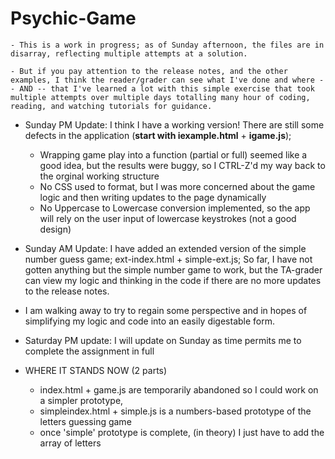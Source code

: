 # Psychic-Game

    - This is a work in progress; as of Sunday afternoon, the files are in disarray, reflecting multiple attempts at a solution. 

    - But if you pay attention to the release notes, and the other examples, I think the reader/grader can see what I've done and where -- AND -- that I've learned a lot with this simple exercise that took multiple attempts over multiple days totalling many hour of coding, reading, and watching tutorials for guidance.

- Sunday PM Update: I think I have a working version! There are still some defects in the application (**start with iexample.html** + **igame.js**);
    * Wrapping game play into a function (partial or full) seemed like a good idea, but the results were buggy, so I CTRL-Z'd my way back to the orginal working structure
    * No CSS used to format, but I was more concerned about the game logic and then writing updates to the page dynamically
    * No Uppercase to Lowercase conversion implemented, so the app will rely on the user input of lowercase keystrokes (not a good design)

- Sunday AM Update: I have added an extended version of the simple number guess game; ext-index.html + simple-ext.js; So far, I have not gotten anything but the simple number game to work, but the TA-grader can view my logic and thinking in the code if there are no more updates to the release notes.
- I am walking away to try to regain some perspective and in hopes of simplifying my logic and code into an easily digestable form.

- Saturday PM update: I will update on Sunday as time permits me to complete the assignment in full
- WHERE IT STANDS NOW (2 parts)
    + index.html + game.js are temporarily abandoned so I could work on a simpler prototype,
    + simpleindex.html + simple.js is a numbers-based prototype of the letters guessing game
    + once 'simple' prototype is complete, (in theory) I just have to add the array of letters